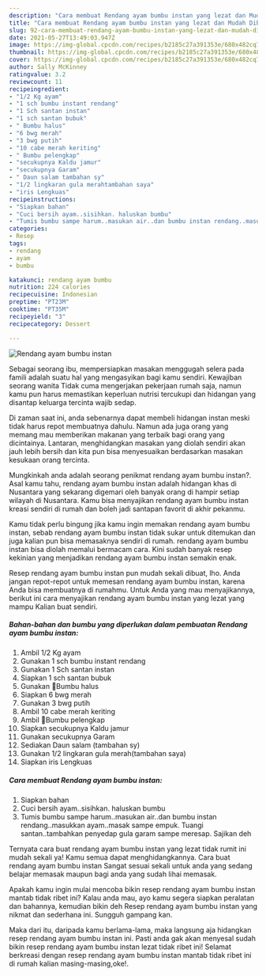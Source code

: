 ```yaml
---
description: "Cara membuat Rendang ayam bumbu instan yang lezat dan Mudah Dibuat"
title: "Cara membuat Rendang ayam bumbu instan yang lezat dan Mudah Dibuat"
slug: 92-cara-membuat-rendang-ayam-bumbu-instan-yang-lezat-dan-mudah-dibuat
date: 2021-05-27T13:49:03.947Z
image: https://img-global.cpcdn.com/recipes/b2185c27a391353e/680x482cq70/rendang-ayam-bumbu-instan-foto-resep-utama.jpg
thumbnail: https://img-global.cpcdn.com/recipes/b2185c27a391353e/680x482cq70/rendang-ayam-bumbu-instan-foto-resep-utama.jpg
cover: https://img-global.cpcdn.com/recipes/b2185c27a391353e/680x482cq70/rendang-ayam-bumbu-instan-foto-resep-utama.jpg
author: Sally McKinney
ratingvalue: 3.2
reviewcount: 11
recipeingredient:
- "1/2 Kg ayam"
- "1 sch bumbu instant rendang"
- "1 Sch santan instan"
- "1 sch santan bubuk"
- " Bumbu halus"
- "6 bwg merah"
- "3 bwg putih"
- "10 cabe merah keriting"
- " Bumbu pelengkap"
- "secukupnya Kaldu jamur"
- "secukupnya Garam"
- " Daun salam tambahan sy"
- "1/2 lingkaran gula merahtambahan saya"
- "iris Lengkuas"
recipeinstructions:
- "Siapkan bahan"
- "Cuci bersih ayam..sisihkan. haluskan bumbu"
- "Tumis bumbu sampe harum..masukan air..dan bumbu instan rendang..masukkan ayam..masak sampe empuk. Tuangi santan..tambahkan penyedap gula garam sampe meresap. Sajikan deh"
categories:
- Resep
tags:
- rendang
- ayam
- bumbu

katakunci: rendang ayam bumbu 
nutrition: 224 calories
recipecuisine: Indonesian
preptime: "PT23M"
cooktime: "PT35M"
recipeyield: "3"
recipecategory: Dessert

---
```



![Rendang ayam bumbu instan](https://img-global.cpcdn.com/recipes/b2185c27a391353e/680x482cq70/rendang-ayam-bumbu-instan-foto-resep-utama.jpg)

Sebagai seorang ibu, mempersiapkan masakan menggugah selera pada famili adalah suatu hal yang mengasyikan bagi kamu sendiri. Kewajiban seorang  wanita Tidak cuma mengerjakan pekerjaan rumah saja, namun kamu pun harus memastikan keperluan nutrisi tercukupi dan hidangan yang disantap keluarga tercinta wajib sedap.

Di zaman  saat ini, anda sebenarnya dapat membeli hidangan instan meski tidak harus repot membuatnya dahulu. Namun ada juga orang yang memang mau memberikan makanan yang terbaik bagi orang yang dicintainya. Lantaran, menghidangkan masakan yang diolah sendiri akan jauh lebih bersih dan kita pun bisa menyesuaikan berdasarkan masakan kesukaan orang tercinta. 



Mungkinkah anda adalah seorang penikmat rendang ayam bumbu instan?. Asal kamu tahu, rendang ayam bumbu instan adalah hidangan khas di Nusantara yang sekarang digemari oleh banyak orang di hampir setiap wilayah di Nusantara. Kamu bisa menyajikan rendang ayam bumbu instan kreasi sendiri di rumah dan boleh jadi santapan favorit di akhir pekanmu.

Kamu tidak perlu bingung jika kamu ingin memakan rendang ayam bumbu instan, sebab rendang ayam bumbu instan tidak sukar untuk ditemukan dan juga kalian pun bisa memasaknya sendiri di rumah. rendang ayam bumbu instan bisa diolah memalui bermacam cara. Kini sudah banyak resep kekinian yang menjadikan rendang ayam bumbu instan semakin enak.

Resep rendang ayam bumbu instan pun mudah sekali dibuat, lho. Anda jangan repot-repot untuk memesan rendang ayam bumbu instan, karena Anda bisa membuatnya di rumahmu. Untuk Anda yang mau menyajikannya, berikut ini cara menyajikan rendang ayam bumbu instan yang lezat yang mampu Kalian buat sendiri.

<!--inarticleads1-->

##### Bahan-bahan dan bumbu yang diperlukan dalam pembuatan Rendang ayam bumbu instan:

1. Ambil 1/2 Kg ayam
1. Gunakan 1 sch bumbu instant rendang
1. Gunakan 1 Sch santan instan
1. Siapkan 1 sch santan bubuk
1. Gunakan  📌Bumbu halus
1. Siapkan 6 bwg merah
1. Gunakan 3 bwg putih
1. Ambil 10 cabe merah keriting
1. Ambil  📌Bumbu pelengkap
1. Siapkan secukupnya Kaldu jamur
1. Gunakan secukupnya Garam
1. Sediakan  Daun salam (tambahan sy)
1. Gunakan 1/2 lingkaran gula merah(tambahan saya)
1. Siapkan iris Lengkuas




<!--inarticleads2-->

##### Cara membuat Rendang ayam bumbu instan:

1. Siapkan bahan
1. Cuci bersih ayam..sisihkan. haluskan bumbu
1. Tumis bumbu sampe harum..masukan air..dan bumbu instan rendang..masukkan ayam..masak sampe empuk. Tuangi santan..tambahkan penyedap gula garam sampe meresap. Sajikan deh




Ternyata cara buat rendang ayam bumbu instan yang lezat tidak rumit ini mudah sekali ya! Kamu semua dapat menghidangkannya. Cara buat rendang ayam bumbu instan Sangat sesuai sekali untuk anda yang sedang belajar memasak maupun bagi anda yang sudah lihai memasak.

Apakah kamu ingin mulai mencoba bikin resep rendang ayam bumbu instan mantab tidak ribet ini? Kalau anda mau, ayo kamu segera siapkan peralatan dan bahannya, kemudian bikin deh Resep rendang ayam bumbu instan yang nikmat dan sederhana ini. Sungguh gampang kan. 

Maka dari itu, daripada kamu berlama-lama, maka langsung aja hidangkan resep rendang ayam bumbu instan ini. Pasti anda gak akan menyesal sudah bikin resep rendang ayam bumbu instan lezat tidak ribet ini! Selamat berkreasi dengan resep rendang ayam bumbu instan mantab tidak ribet ini di rumah kalian masing-masing,oke!.

